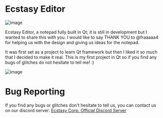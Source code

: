 # Ecstasy Editor

![image](https://user-images.githubusercontent.com/87282156/126066082-28a8b68f-49bc-4b3c-a7f8-3607b4c6eac3.png)


Ecstasy Editor, a notepad fully built in Qt; it is still in development but I wanted to share this with you. I would like to say THANK YOU to @fraaaaa4 for helping us with the design and giving us ideas for the notepad.

It was first set as a project to learn Qt framework but then I liked it so much that I decided to make it real.
This is my first project in Qt so if you find any bugs of glitches do not hesitate to tell me! :)

![image](https://user-images.githubusercontent.com/87282156/125330882-96f8c100-e347-11eb-86f3-6835e9e807df.png)

# Bug Reporting
If you find any bugs or glitches don't hesitate to tell us, you can contact us on our discord server: [Ecstasy Corp. Official Discord Server](https://discord.gg/R7ryCF988P)

